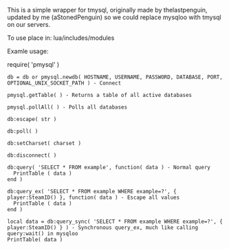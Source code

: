 This is a simple wrapper for tmysql, originally made by thelastpenguin, updated by me (aStonedPenguin) so we could replace mysqloo with tmysql on our servers.

To use place in: lua/includes/modules

Examle usage:

require( 'pmysql' )

	db = db or pmysql.newdb( HOSTNAME, USERNAME, PASSWORD, DATABASE, PORT, OPTIONAL_UNIX_SOCKET_PATH ) - Connect

	pmysql.getTable( ) - Returns a table of all active databases

	pmysql.pollAll( ) - Polls all databases

	db:escape( str )

	db:poll( )

	db:setCharset( charset )

	db:disconnect( )

	db:query( 'SELECT * FROM example', function( data ) - Normal query
	  PrintTable ( data )
	end )

	db:query_ex( 'SELECT * FROM example WHERE example=?', { player:SteamID() }, function( data ) - Escape all values
	  PrintTable ( data )
	end )

	local data = db:query_sync( 'SELECT * FROM example WHERE example=?', { player:SteamID() } ) - Synchronous query_ex, much like calling query:wait() in mysqloo
	PrintTable( data )
